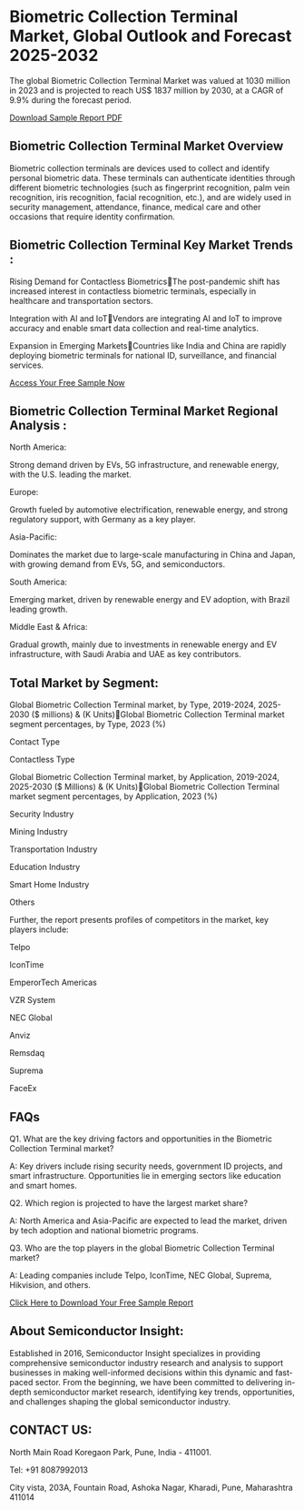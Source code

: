 <h1>Biometric Collection Terminal Market, Global Outlook and Forecast 2025-2032</h1>

The global Biometric Collection Terminal Market was valued at 1030 million in 2023 and is projected to reach US$ 1837 million by 2030, at a CAGR of 9.9% during the forecast period.

[Download Sample Report PDF ](https://semiconductorinsight.com/download-sample-report/?product_id=92772)

<h2>Biometric Collection Terminal Market Overview</h2>

Biometric collection terminals are devices used to collect and identify personal biometric data. These terminals can authenticate identities through different biometric technologies (such as fingerprint recognition, palm vein recognition, iris recognition, facial recognition, etc.), and are widely used in security management, attendance, finance, medical care and other occasions that require identity confirmation.

<h2>Biometric Collection Terminal Key Market Trends  :</h2>

Rising Demand for Contactless BiometricsThe post-pandemic shift has increased interest in contactless biometric terminals, especially in healthcare and transportation sectors.

Integration with AI and IoTVendors are integrating AI and IoT to improve accuracy and enable smart data collection and real-time analytics.

Expansion in Emerging MarketsCountries like India and China are rapidly deploying biometric terminals for national ID, surveillance, and financial services.

[Access Your Free Sample Now](https://semiconductorinsight.com/report/biometric-collection-terminal-market/)

<h2>Biometric Collection Terminal Market Regional Analysis :</h2>

North America:

Strong demand driven by EVs, 5G infrastructure, and renewable energy, with the U.S. leading the market.

Europe:

Growth fueled by automotive electrification, renewable energy, and strong regulatory support, with Germany as a key player.

Asia-Pacific:

Dominates the market due to large-scale manufacturing in China and Japan, with growing demand from EVs, 5G, and semiconductors.

South America:

Emerging market, driven by renewable energy and EV adoption, with Brazil leading growth.

Middle East & Africa:

Gradual growth, mainly due to investments in renewable energy and EV infrastructure, with Saudi Arabia and UAE as key contributors.

<h2>Total Market by Segment:</h2>

Global Biometric Collection Terminal market, by Type, 2019-2024, 2025-2030 ($ millions) & (K Units)Global Biometric Collection Terminal market segment percentages, by Type, 2023 (%)

Contact Type

Contactless Type

Global Biometric Collection Terminal market, by Application, 2019-2024, 2025-2030 ($ Millions) & (K Units)Global Biometric Collection Terminal market segment percentages, by Application, 2023 (%)

Security Industry

Mining Industry

Transportation Industry

Education Industry

Smart Home Industry

Others

Further, the report presents profiles of competitors in the market, key players include:

Telpo

IconTime

EmperorTech Americas

VZR System

NEC Global

Anviz

Remsdaq

Suprema

FaceEx

<h2>FAQs</h2>

Q1. What are the key driving factors and opportunities in the Biometric Collection Terminal market?

A: Key drivers include rising security needs, government ID projects, and smart infrastructure. Opportunities lie in emerging sectors like education and smart homes.

Q2. Which region is projected to have the largest market share?

A: North America and Asia-Pacific are expected to lead the market, driven by tech adoption and national biometric programs.

Q3. Who are the top players in the global Biometric Collection Terminal market?

A: Leading companies include Telpo, IconTime, NEC Global, Suprema, Hikvision, and others.

[Click Here to Download Your Free Sample Report ](https://semiconductorinsight.com/download-sample-report/?product_id=92772)

<h2>About Semiconductor Insight:</h2>

Established in 2016, Semiconductor Insight specializes in providing comprehensive semiconductor industry research and analysis to support businesses in making well-informed decisions within this dynamic and fast-paced sector. From the beginning, we have been committed to delivering in-depth semiconductor market research, identifying key trends, opportunities, and challenges shaping the global semiconductor industry.

<h2>CONTACT US:</h2>

North Main Road Koregaon Park, Pune, India - 411001.

Tel: +91 8087992013

City vista, 203A, Fountain Road, Ashoka Nagar, Kharadi, Pune, Maharashtra 411014

